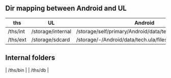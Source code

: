 

## Dir mapping between Android and UL

|ths       | UL                | Android                                                   |
|----------|-------------------|-----------------------------------------------------------|
| /ths/int | /storage/internal | /storage/self/primary/Android/data/tech.ula/files/storage | 
| /ths/ext | /storage/sdcard   | /storage/*-*/Android/data/tech.ula/files/storage          | 


## Internal folders

| /ths/bin |
| /ths/db  |
